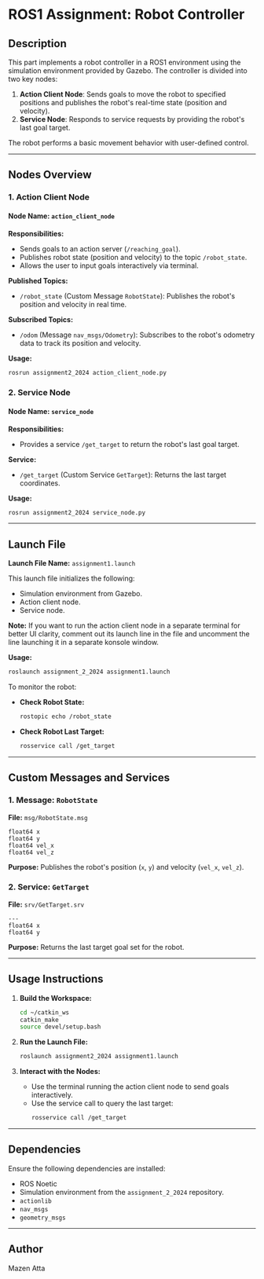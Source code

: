 # ROS1 Assignment: Robot Controller

## Description
This part implements a robot controller in a ROS1 environment using the simulation environment provided by Gazebo. The controller is divided into two key nodes:

1. **Action Client Node**: Sends goals to move the robot to specified positions and publishes the robot's real-time state (position and velocity).
2. **Service Node**: Responds to service requests by providing the robot's last goal target.

The robot performs a basic movement behavior with user-defined control.

---

## Nodes Overview

### 1. **Action Client Node**

#### Node Name: `action_client_node`

**Responsibilities:**
- Sends goals to an action server (`/reaching_goal`).
- Publishes robot state (position and velocity) to the topic `/robot_state`.
- Allows the user to input goals interactively via terminal.

**Published Topics:**
- `/robot_state` (Custom Message `RobotState`): Publishes the robot's position and velocity in real time.

**Subscribed Topics:**
- `/odom` (Message `nav_msgs/Odometry`): Subscribes to the robot's odometry data to track its position and velocity.

**Usage:**
```bash
rosrun assignment2_2024 action_client_node.py
```

### 2. **Service Node**

#### Node Name: `service_node`

**Responsibilities:**
- Provides a service `/get_target` to return the robot's last goal target.

**Service:**
- `/get_target` (Custom Service `GetTarget`): Returns the last target coordinates.

**Usage:**
```bash
rosrun assignment2_2024 service_node.py
```

---

## Launch File

**Launch File Name:** `assignment1.launch`

This launch file initializes the following:
- Simulation environment from Gazebo.
- Action client node.
- Service node.

**Note:** If you want to run the action client node in a separate terminal for better UI clarity, comment out its launch line in the file and uncomment the line launching it in a separate konsole window.

**Usage:**
```bash
roslaunch assignment_2_2024 assignment1.launch
```

To monitor the robot:
- **Check Robot State:**
  ```bash
  rostopic echo /robot_state
  ```
- **Check Robot Last Target:**
  ```bash
  rosservice call /get_target
  ```

---

## Custom Messages and Services

### 1. **Message: `RobotState`**
**File:** `msg/RobotState.msg`
```plaintext
float64 x
float64 y
float64 vel_x
float64 vel_z
```
**Purpose:** Publishes the robot's position (`x`, `y`) and velocity (`vel_x`, `vel_z`).

### 2. **Service: `GetTarget`**
**File:** `srv/GetTarget.srv`
```plaintext
---
float64 x
float64 y
```
**Purpose:** Returns the last target goal set for the robot.

---

## Usage Instructions

1. **Build the Workspace:**
   ```bash
   cd ~/catkin_ws
   catkin_make
   source devel/setup.bash
   ```

2. **Run the Launch File:**
   ```bash
   roslaunch assignment2_2024 assignment1.launch

   ```

3. **Interact with the Nodes:**
   - Use the terminal running the action client node to send goals interactively.
   - Use the service call to query the last target:
     ```bash
     rosservice call /get_target

     ```

---

## Dependencies

Ensure the following dependencies are installed:
- ROS Noetic
- Simulation environment from the `assignment_2_2024` repository.
- `actionlib`
- `nav_msgs`
- `geometry_msgs`

---

## Author
Mazen Atta